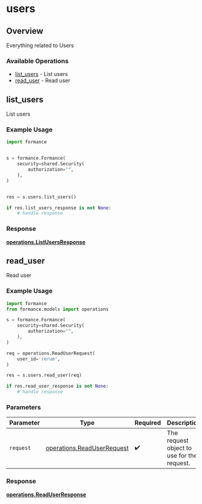 # users

## Overview

Everything related to Users

### Available Operations

* [list_users](#list_users) - List users
* [read_user](#read_user) - Read user

## list_users

List users

### Example Usage

```python
import formance


s = formance.Formance(
    security=shared.Security(
        authorization="",
    ),
)


res = s.users.list_users()

if res.list_users_response is not None:
    # handle response
```


### Response

**[operations.ListUsersResponse](../../models/operations/listusersresponse.md)**


## read_user

Read user

### Example Usage

```python
import formance
from formance.models import operations

s = formance.Formance(
    security=shared.Security(
        authorization="",
    ),
)

req = operations.ReadUserRequest(
    user_id='rerum',
)

res = s.users.read_user(req)

if res.read_user_response is not None:
    # handle response
```

### Parameters

| Parameter                                                                | Type                                                                     | Required                                                                 | Description                                                              |
| ------------------------------------------------------------------------ | ------------------------------------------------------------------------ | ------------------------------------------------------------------------ | ------------------------------------------------------------------------ |
| `request`                                                                | [operations.ReadUserRequest](../../models/operations/readuserrequest.md) | :heavy_check_mark:                                                       | The request object to use for the request.                               |


### Response

**[operations.ReadUserResponse](../../models/operations/readuserresponse.md)**

